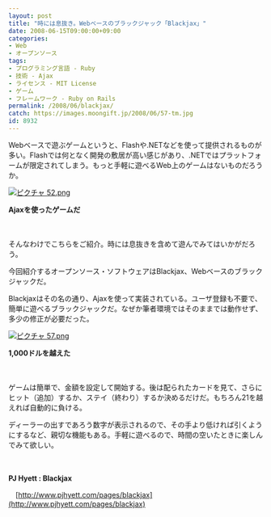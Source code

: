 ```yaml
---
layout: post
title: "時には息抜き。Webベースのブラックジャック「Blackjax」"
date: 2008-06-15T09:00:00+09:00
categories:
- Web
- オープンソース
tags: 
- プログラミング言語 - Ruby
- 技術 - Ajax
- ライセンス - MIT License
- ゲーム
- フレームワーク - Ruby on Rails
permalink: /2008/06/blackjax/
catch: https://images.moongift.jp/2008/06/57-tm.jpg
id: 8932
---
```

Webベースで遊ぶゲームというと、Flashや.NETなどを使って提供されるものが多い。Flashでは何となく開発の敷居が高い感じがあり、.NETではプラットフォームが限定されてしまう。もっと手軽に遊べるWeb上のゲームはないものだろうか。

  

[![ピクチャ 52.png](https://images.moongift.jp/2008/06/52-tm.jpg)](https://images.moongift.jp/2008/06/52.jpg)  
  
**Ajaxを使ったゲームだ**

  

　

  

そんなわけでこちらをご紹介。時には息抜きを含めて遊んでみてはいかがだろう。

  

今回紹介するオープンソース・ソフトウェアはBlackjax、Webベースのブラックジャックだ。

  
  
<!--more-->  

Blackjaxはその名の通り、Ajaxを使って実装されている。ユーザ登録も不要で、簡単に遊べるブラックジャックだ。なぜか筆者環境ではそのままでは動作せず、多少の修正が必要だった。

  

[![ピクチャ 57.png](https://images.moongift.jp/2008/06/57-tm.jpg)](https://images.moongift.jp/2008/06/57.jpg)  
  
**1,000ドルを越えた**

  

　

  

ゲームは簡単で、金額を設定して開始する。後は配られたカードを見て、さらにヒット（追加）するか、ステイ（終わり）するか決めるだけだ。もちろん21を越えれば自動的に負ける。

  

ディーラーの出すであろう数字が表示されるので、その手より低ければ引くようにするなど、親切な機能もある。手軽に遊べるので、時間の空いたときに楽しんでみて欲しい。

  

　

  

**PJ Hyett : Blackjax**  
  
　[http://www.pjhyett.com/pages/blackjax](http://www.pjhyett.com/pages/blackjax)

  
